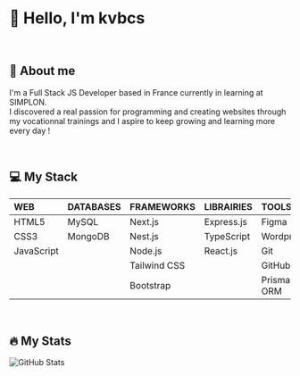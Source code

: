 <h1>👋 Hello, I'm kvbcs</h1>  
</br>
    <h2>👀 About me</h2>
        <p> I'm a Full Stack JS Developer based in France currently in learning at SIMPLON. </br>
        I discovered a real passion for programming and creating websites through my vocationnal trainings and I aspire to keep growing and learning more every day !</p>
            </br>
    <h2>💻 My Stack</h2>
                
| WEB       | DATABASES | FRAMEWORKS |LIBRAIRIES| TOOLS           |
|:----------|:----------|:-----------|:---------|:--------        |
| HTML5     |MySQL      | Next.js    |Express.js|Figma            |
| CSS3      |MongoDB    | Nest.js    |TypeScript|Wordpress        |
| JavaScript|           | Node.js    | React.js |Git              |
|           |           |Tailwind CSS|          |GitHub           |
|           |           |Bootstrap   |          |Prisma ORM       |

</br>
<h2>🔥 My Stats</h2>

![GitHub Stats](https://github-readme-streak-stats.herokuapp.com/?user=kvbcs&theme=algolia&hide_border=true)

<!---
kvbcs/kvbcs is a ✨ special ✨ repository because its `README.md` (this file) appears on your GitHub profile.
You can click the Preview link to take a look at your changes.
--->
